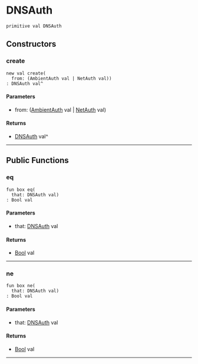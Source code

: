 # DNSAuth

```pony
primitive val DNSAuth
```

## Constructors

### create

```pony
new val create(
  from: (AmbientAuth val | NetAuth val))
: DNSAuth val^
```
#### Parameters

*   from: ([AmbientAuth](builtin-AmbientAuth) val | [NetAuth](net-NetAuth) val)

#### Returns

* [DNSAuth](net-DNSAuth) val^

---

## Public Functions

### eq

```pony
fun box eq(
  that: DNSAuth val)
: Bool val
```
#### Parameters

*   that: [DNSAuth](net-DNSAuth) val

#### Returns

* [Bool](builtin-Bool) val

---

### ne

```pony
fun box ne(
  that: DNSAuth val)
: Bool val
```
#### Parameters

*   that: [DNSAuth](net-DNSAuth) val

#### Returns

* [Bool](builtin-Bool) val

---

